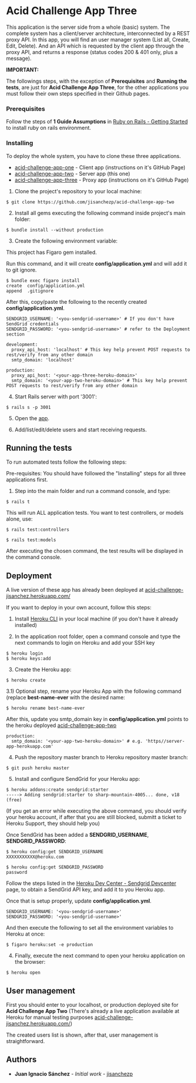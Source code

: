 # Acid Challenge App Three

This application is the server side from a whole (basic) system. The complete
system has a client/server architecture, interconnected by a REST proxy API.
In this app, you will find an user manager system (List all, Create, Edit, Delete).
And an API which is requested by the client app through the proxy API, and
returns a response (status codes 200 & 401 only, plus a message).

**IMPORTANT:**

The followings steps, with the exception of **Prerequisites** and
**Running the tests**, are just for **Acid Challenge App Three**, for the other
applications you must follow their own steps specified in their Github pages.

### Prerequisites

Follow the steps of **1 Guide Assumptions** in [Ruby on Rails - Getting Started](http://guides.rubyonrails.org/getting_started.html) to install ruby on rails environment.

### Installing

To deploy the whole system, you have to clone these three applications.

* [acid-challenge-app-one](https://github.com/jisanchezp/acid-challenge-app-one) - Client app (instructions on it's GitHub Page)
* [acid-challenge-app-two](https://github.com/jisanchezp/acid-challenge-app-two) - Server app (this one)
* [acid-challenge-app-three](https://github.com/jisanchezp/acid-challenge-app-three) - Proxy app (instructions on it's GitHub Page)

1) Clone the project's repository to your local machine:

```
$ git clone https://github.com/jisanchezp/acid-challenge-app-two
```

2) Install all gems executing the following command inside project's main folder:

```
$ bundle install --without production
```

3) Create the following environment variable:

This project has Figaro gem installed.

Run this command, and it will create **config/application.yml** and will add it to git ignore.

```
$ bundle exec figaro install
create  config/application.yml
append  .gitignore
```

After this, copy/paste the following to the recently created **config/application.yml**.

```
SENDGRID_USERNAME: '<you-sendgrid-username>' # If you don't have SendGrid credentials
SENDGRID_PASSWORD: '<you-sendgrid-username>' # refer to the Deployment section

development:
  proxy_api_host: 'localhost' # This key help prevent POST requests to rest/verify from any other domain
  smtp_domain: 'localhost'

production:
  proxy_api_host: '<your-app-three-heroku-domain>'
  smtp_domain: '<your-app-two-heroku-domain>' # This key help prevent POST requests to rest/verify from any other domain
```

4) Start Rails server with port '3001':

```
$ rails s -p 3001
```

5) Open the [app](http://localhost:3001).

6) Add/list/edit/delete users and start receiving requests.

## Running the tests

To run automated tests follow the following steps:

Pre-requisites: You should have followed the "Installing" steps for all three applications first.

1) Step into the main folder and run a command console, and type:

```
$ rails t
```

This will run ALL application tests. You want to test controllers, or models alone, use:

```
$ rails test:controllers
```

```
$ rails test:models
```

After executing the chosen command, the test results will be displayed in the command console.

## Deployment

A live version of these app has already been deployed at [acid-challenge-jisanchez.herokuapp.com/](acid-challenge-jisanchez.herokuapp.com/)

If you want to deploy in your own account, follow this steps:

1) Install [Heroku CLI](https://devcenter.heroku.com/articles/heroku-cli) in your local machine (if you don't have it already installed)

2) In the application root folder, open a command console and type the next commands to login on Heroku and add your SSH key

```
$ heroku login
$ heroku keys:add
```

3) Create the Heroku app:

```
$ heroku create
```

3.1) Optional step, rename your Heroku App with the following command (replace **best-name-ever** with the desired name:

```
$ heroku rename best-name-ever
```

After this, update you smtp_domain key in **config/application.yml** points to the heroku deployed [acid-challenge-app-two](https://github.com/jisanchezp/acid-challenge-app-two)

```
production:
  smtp_domain: '<your-app-two-heroku-domain>' # e.g. 'https//server-app-herokuapp.com'
```

4) Push the repository master branch to Heroku repository master branch:

```
$ git push heroku master
```

5) Install and configure SendGrid for your Heroku app:

```
$ heroku addons:create sendgrid:starter
-----> Adding sendgrid:starter to sharp-mountain-4005... done, v18 (free)
```

(If you get an error while executing the above command, you should verify your heroku account, if after that you are still blocked, submitt a ticket to Heroku Support, they should help you)

Once SendGrid has been added a **SENDGRID_USERNAME**, **SENDGRID_PASSWORD**:

```
$ heroku config:get SENDGRID_USERNAME
XXXXXXXXXXX@heroku.com

$ heroku config:get SENDGRID_PASSWORD
password
```

Follow the steps listed in the [Heroku Dev Center - Sendgrid Devcenter](https://devcenter.heroku.com/articles/sendgrid) page, to obtain a SendGrid API key, and add it to you Heroku app.

Once that is setup properly, update **config/application.yml**.

```
SENDGRID_USERNAME: '<you-sendgrid-username>'
SENDGRID_PASSWORD: '<you-sendgrid-username>'
```

And then execute the following to set all the environment variables to Heroku at once:

```
$ figaro heroku:set -e production
```

4) Finally, execute the next command to open your heroku application on the browser:

```
$ heroku open
```

## User management

First you should enter to your localhost, or production deployed site for **Acid Challenge App Two** (There's already a live application available at Heroku for manual testing purposes [acid-challenge-jisanchez.herokuapp.com/](acid-challenge-jisanchez.herokuapp.com/))

The created users list is shown, after that, user management is straightforward.

## Authors

* **Juan Ignacio Sánchez** - *Initial work* - [jisanchezp](https://github.com/jisanchezp)
